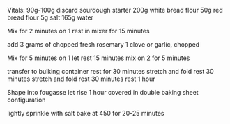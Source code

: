 Vitals:
90g-100g discard sourdough starter
200g white bread flour
50g red bread flour
5g salt
165g water

Mix for 2 minutes on 1
rest in mixer for 15 minutes

add
3 grams of chopped fresh rosemary
1 clove or garlic, chopped

Mix for 5 minutes on 1
let rest 15 minutes
mix on 2 for 5 minutes

transfer to bulking container
rest for 30 minutes
stretch and fold
rest 30 minutes
stretch and fold
rest 30 minutes
rest 1 hour

Shape into fougasse
let rise 1 hour covered in double baking sheet configuration

lightly sprinkle with salt
bake at 450 for 20-25 minutes

